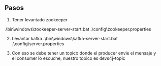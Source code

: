 ## Pasos

1. Tener levantado zookeeper

  .\bin\windows\zookeeper-server-start.bat .\config\zookeeper.properties
  
2. Levantar kafka
   .\bin\windows\kafka-server-start.bat .\config\server.properties

3. Con eso se debe tener un topico donde el producer envie el mensaje y el consumer lo escuche, nuestro topico es devs4j-topic

